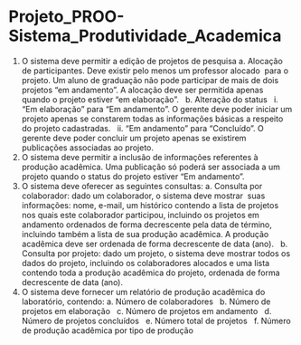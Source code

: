 # Projeto_PROO-Sistema_Produtividade_Academica

1. O sistema deve permitir a edição de projetos de pesquisa
a. Alocação de participantes. Deve existir pelo menos um professor alocado  para o
projeto. Um aluno de graduação não pode participar de mais de dois projetos “em andamento”. A alocação deve ser permitida apenas quando o projeto estiver “em elaboração”.  
b. Alteração do status  
i. “Em elaboração” para “Em andamento”. O gerente deve poder iniciar um
projeto apenas se constarem todas as informações básicas a respeito do projeto
cadastradas.  
ii. “Em andamento” para “Concluído”. O gerente deve poder concluir um projeto
apenas se existirem publicações associadas ao projeto.  
2. O sistema deve permitir a inclusão de informações referentes à produção acadêmica. Uma
publicação só poderá ser associada a um projeto quando o status do projeto estiver
“Em andamento”.  
3. O sistema deve oferecer as seguintes consultas:
a. Consulta por colaborador: dado um colaborador, o sistema deve mostrar  suas informações: nome, e-mail, um histórico contendo a lista de projetos nos quais este colaborador participou, incluindo os projetos em andamento ordenados de forma decrescente pela data de término, incluindo também a lista de sua produção acadêmica. A produção acadêmica deve ser ordenada de forma decrescente de data (ano).  
b. Consulta por projeto: dado um projeto, o sistema deve mostrar todos os dados do projeto, incluindo os colaboradores alocados e uma lista contendo toda a produção acadêmica do projeto, ordenada de forma decrescente de data (ano).  
4. O sistema deve fornecer um relatório de produção acadêmica do laboratório, contendo:
a. Número de colaboradores  
b. Número de projetos em elaboração  
c. Número de projetos em andamento  
d. Número de projetos concluídos  
e. Número total de projetos  
f. Número de produção acadêmica por tipo de produção  
